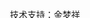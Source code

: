 <div style="position: absolute;left: 0;right: 0;bottom: 0px;height: 30px">
    <p style="margin-left: 48%;" _msthash="251082" _msttexthash="36712923">技术支持：<a href="https://kimdehub.github.io/" target="_blank" _istranslated="1">金梦祥</a></p>
<font _mstmutation="1" _msthash="164255" _msttexthash="32605950"></font>
